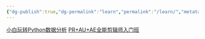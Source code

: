 ```yaml
---
{"dg-publish":true,"dg-permalink":"learn","permalink":"/learn/","metatags":{"description":"","og:site_name":"DavonOs","og:title":"善化学宫","og:type":"article","og:url":"https://zuji.eu.org/learn","og:image":null,"og:image:width":"200","og:image:alt":"articlecover","og:locale":"zh_cn"}}
---
```





[小白玩转Python数据分析](https://www.bilibili.com/cheese/play/ss2298)
[PR+AU+AE全能剪辑师入门班](https://www.bilibili.com/cheese/play/ss1055)
